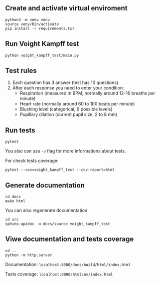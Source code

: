 ## Create and activate virtual enviroment
```
python3 -m venv venv
source venv/bin/activate
pip install -r requirements.txt
```

## Run Voight Kampff test
```
python voight_kampff_test/main.py
```

## Test rules
1. Each question has 3 answer (test has 10 questions).
2. After each response you need to enter your condition:
    - Respiration (measured in BPM, normally around 12-16 breaths per minute)
    - Heart rate (normally around 60 to 100 beats per minute)
    - Blushing level (categorical, 6 possible levels)
    - Pupillary dilation (current pupil size, 2 to 8 mm)

## Run tests
```
pytest
```
You also can use `-v` flag for more informations about tests.

For check tests coverage:
```
pytest --cov=voight_kampff_test --cov-report=html
```

## Generate documentation
```
cd docs
make html
```
You can also regenerate documentation
```
cd src
sphinx-apidoc -o docs/source voight_kampff_test
```

## Viwe documentation and tests coverage
```
cd ..
python -m http.server
```
Documentation: `localhost:8000/docs/build/html/index.html`

Tests coverage: `localhost:8000/htmlcov/index.html`

